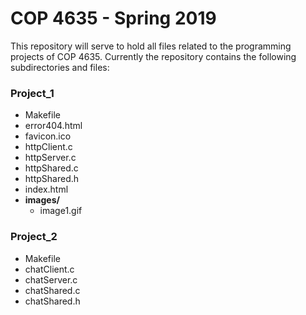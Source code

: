 # COP 4635 - Spring 2019

This repository will serve to hold all files related to the programming projects
of COP 4635. Currently the repository contains the following subdirectories and
files:

### Project_1
* Makefile
* error404.html
* favicon.ico
* httpClient.c
* httpServer.c
* httpShared.c
* httpShared.h
* index.html
* **images/**
  * image1.gif

### Project_2
* Makefile
* chatClient.c
* chatServer.c
* chatShared.c
* chatShared.h

